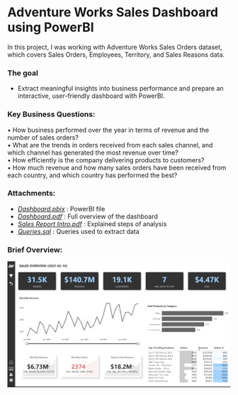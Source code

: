 # Adventure Works Sales Dashboard using PowerBI

In this project, I was working with Adventure Works Sales Orders dataset, which covers Sales Orders, Employees, Territory, and Sales Reasons data.  

### The goal 
- Extract meaningful insights into business performance and prepare an interactive, user-friendly dashboard with PowerBI.

### Key Business Questions:

•  How business performed over the year in terms of revenue and the number of sales orders?  
•  What are the trends in orders received from each sales channel, and which channel has generated the most revenue over time?  
•  How efficiently is the company delivering products to customers?  
•  How much revenue and how many sales orders have been received from each country, and which country has performed the best?  

### Attachments:

- [*Dashboard.pbix*](https://github.com/monikase/Data-Analytics-Projects/blob/d1b5f12ac7621ad311cb0b36c578f0a0c9a43c3d/4-Visualizing%20Data%20Using%20Power%20BI/BusinessDashboard.pbix) : PowerBI file
- [*Dashboard.pdf*](https://github.com/monikase/Data-Analytics-Projects/blob/efa1f6f4a729b200c11c8b5b967b95a6099f6b6a/4-Visualizing%20Data%20Using%20Power%20BI/Dashboard.pdf) : Full overview of the dashboard
- [*Sales Report Intro.pdf*](https://github.com/monikase/Data-Analytics-Projects/blob/5affa0965b10cb731e0b2ac5fb67c25fa0d844a2/4-Visualizing%20Data%20Using%20Power%20BI/Sales%20Report%20Intro.pdf) : Explained steps of analysis
- [*Queries.sql*](https://github.com/monikase/Data-Analytics-Projects/blob/5affa0965b10cb731e0b2ac5fb67c25fa0d844a2/4-Visualizing%20Data%20Using%20Power%20BI/Queries.sql) : Queries used to extract data

### Brief Overview:  

![me](https://github.com/monikase/Data-Analytics-Projects/blob/396cc4c70cf4163ab3fe1df7d13dffb471a5c5af/4-Visualizing%20Data%20Using%20Power%20BI/dashboard_view.gif)
